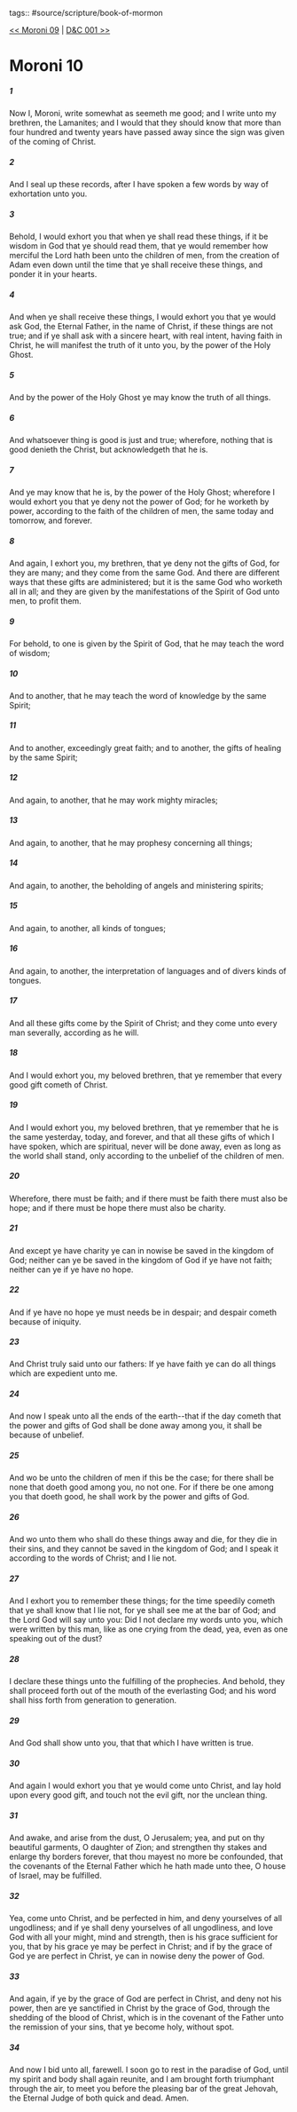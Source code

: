 tags:: #source/scripture/book-of-mormon

[<< Moroni 09](book-of-mormon/15_Moroni/Moroni_09.md) | [D&C 001 >>](doctrine-and-covenants/D&C_001.md)

# Moroni 10

##### 1

Now I, Moroni, write somewhat as seemeth me good; and I write unto my brethren, the Lamanites; and I would that they should know that more than four hundred and twenty years have passed away since the sign was given of the coming of Christ.

##### 2

And I seal up these records, after I have spoken a few words by way of exhortation unto you.

##### 3

Behold, I would exhort you that when ye shall read these things, if it be wisdom in God that ye should read them, that ye would remember how merciful the Lord hath been unto the children of men, from the creation of Adam even down until the time that ye shall receive these things, and ponder it in your hearts.

##### 4

And when ye shall receive these things, I would exhort you that ye would ask God, the Eternal Father, in the name of Christ, if these things are not true; and if ye shall ask with a sincere heart, with real intent, having faith in Christ, he will manifest the truth of it unto you, by the power of the Holy Ghost.

##### 5

And by the power of the Holy Ghost ye may know the truth of all things.

##### 6

And whatsoever thing is good is just and true; wherefore, nothing that is good denieth the Christ, but acknowledgeth that he is.

##### 7

And ye may know that he is, by the power of the Holy Ghost; wherefore I would exhort you that ye deny not the power of God; for he worketh by power, according to the faith of the children of men, the same today and tomorrow, and forever.

##### 8

And again, I exhort you, my brethren, that ye deny not the gifts of God, for they are many; and they come from the same God. And there are different ways that these gifts are administered; but it is the same God who worketh all in all; and they are given by the manifestations of the Spirit of God unto men, to profit them.

##### 9

For behold, to one is given by the Spirit of God, that he may teach the word of wisdom;

##### 10

And to another, that he may teach the word of knowledge by the same Spirit;

##### 11

And to another, exceedingly great faith; and to another, the gifts of healing by the same Spirit;

##### 12

And again, to another, that he may work mighty miracles;

##### 13

And again, to another, that he may prophesy concerning all things;

##### 14

And again, to another, the beholding of angels and ministering spirits;

##### 15

And again, to another, all kinds of tongues;

##### 16

And again, to another, the interpretation of languages and of divers kinds of tongues.

##### 17

And all these gifts come by the Spirit of Christ; and they come unto every man severally, according as he will.

##### 18

And I would exhort you, my beloved brethren, that ye remember that every good gift cometh of Christ.

##### 19

And I would exhort you, my beloved brethren, that ye remember that he is the same yesterday, today, and forever, and that all these gifts of which I have spoken, which are spiritual, never will be done away, even as long as the world shall stand, only according to the unbelief of the children of men.

##### 20

Wherefore, there must be faith; and if there must be faith there must also be hope; and if there must be hope there must also be charity.

##### 21

And except ye have charity ye can in nowise be saved in the kingdom of God; neither can ye be saved in the kingdom of God if ye have not faith; neither can ye if ye have no hope.

##### 22

And if ye have no hope ye must needs be in despair; and despair cometh because of iniquity.

##### 23

And Christ truly said unto our fathers: If ye have faith ye can do all things which are expedient unto me.

##### 24

And now I speak unto all the ends of the earth--that if the day cometh that the power and gifts of God shall be done away among you, it shall be because of unbelief.

##### 25

And wo be unto the children of men if this be the case; for there shall be none that doeth good among you, no not one. For if there be one among you that doeth good, he shall work by the power and gifts of God.

##### 26

And wo unto them who shall do these things away and die, for they die in their sins, and they cannot be saved in the kingdom of God; and I speak it according to the words of Christ; and I lie not.

##### 27

And I exhort you to remember these things; for the time speedily cometh that ye shall know that I lie not, for ye shall see me at the bar of God; and the Lord God will say unto you: Did I not declare my words unto you, which were written by this man, like as one crying from the dead, yea, even as one speaking out of the dust?

##### 28

I declare these things unto the fulfilling of the prophecies. And behold, they shall proceed forth out of the mouth of the everlasting God; and his word shall hiss forth from generation to generation.

##### 29

And God shall show unto you, that that which I have written is true.

##### 30

And again I would exhort you that ye would come unto Christ, and lay hold upon every good gift, and touch not the evil gift, nor the unclean thing.

##### 31

And awake, and arise from the dust, O Jerusalem; yea, and put on thy beautiful garments, O daughter of Zion; and strengthen thy stakes and enlarge thy borders forever, that thou mayest no more be confounded, that the covenants of the Eternal Father which he hath made unto thee, O house of Israel, may be fulfilled.

##### 32

Yea, come unto Christ, and be perfected in him, and deny yourselves of all ungodliness; and if ye shall deny yourselves of all ungodliness, and love God with all your might, mind and strength, then is his grace sufficient for you, that by his grace ye may be perfect in Christ; and if by the grace of God ye are perfect in Christ, ye can in nowise deny the power of God.

##### 33

And again, if ye by the grace of God are perfect in Christ, and deny not his power, then are ye sanctified in Christ by the grace of God, through the shedding of the blood of Christ, which is in the covenant of the Father unto the remission of your sins, that ye become holy, without spot.

##### 34

And now I bid unto all, farewell. I soon go to rest in the paradise of God, until my spirit and body shall again reunite, and I am brought forth triumphant through the air, to meet you before the pleasing bar of the great Jehovah, the Eternal Judge of both quick and dead. Amen.
